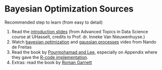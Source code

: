 # Bayesian Optimization Sources

Recommended step to learn (from easy to detail)

1. Read the [introduction slides](https://github.com/rahmanda/bayesian-optimization-sources/blob/main/GP%20and%20Bayesian%20Optimization_intro.pptx) (from Advanced Topics in Data Science course at UHasselt, credits to Prof. dr. Inneke Van Nieuwenhuyse.)
2. Watch [bayesian optimization](https://www.youtube.com/watch?v=vz3D36VXefI) and [gaussian processes](https://www.youtube.com/watch?v=4vGiHC35j9s) video from Nando de Freitas
3. Read the book by [Pourmohamad and Lee](https://github.com/rahmanda/bayesian-optimization-sources/blob/main/pourmohamad-lee-bayesian-optimization-with-application-to-computer-experiments.pdf), especially on Appendix where they gave the [R-code implementation](https://github.com/tpourmohamad/BayesianOptimizationBook).
4. Extras: read the book by [Roman Garnett](https://github.com/rahmanda/bayesian-optimization-sources/blob/main/roman-garnett-bayesian-optimization.pdf)
